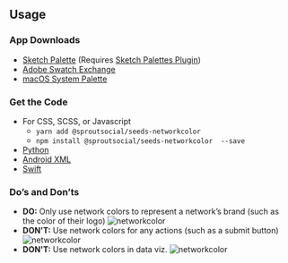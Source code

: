 ## Usage

### App Downloads

- <a href="{{{siteUrl}}}/downloads/seeds-networkcolor.{{version}}.sketchpalette" download>Sketch Palette</a> (Requires <a href="https://github.com/andrewfiorillo/sketch-palettes">Sketch Palettes Plugin</a>)
- <a href="{{{siteUrl}}}/downloads/seeds-networkcolor.{{version}}.ase" download>Adobe Swatch Exchange</a>
- <a href="{{{siteUrl}}}/downloads/seeds-networkcolor.{{version}}.clr" download>macOS System Palette</a>
</ul>

### Get the Code

- For CSS, SCSS, or Javascript
  - `yarn add @sproutsocial/seeds-networkcolor`
  - `npm install @sproutsocial/seeds-networkcolor  --save`
- <a href="{{{siteUrl}}}/downloads/seeds_networkcolor.py" download>Python</a>
- <a href="{{{siteUrl}}}/downloads/seeds_networkcolor.xml" download>Android XML</a>
- <a href="{{{siteUrl}}}/downloads/UIColor+SeedsNetworkcolor.swift" download>Swift</a>

### Do’s and Don’ts

- **DO:** Only use network colors to represent a network’s brand (such as the color of their logo)
    ![networkcolor](/assets/SEEDS-Network-Color-Do.svg)
- **DON'T:** Use network colors for any actions (such as a submit button)
    ![networkcolor](/assets/SEEDS-Network-Color-Dont.svg)
- **DON'T:** Use network colors in data viz.
    ![networkcolor](/assets/SEEDS-Network-Color-DataVis.svg)
